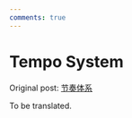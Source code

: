 ```yaml
---
comments: true
---
```


# Tempo System

Original post: [节奏体系](https://wiki.pvz1.com/doku.php?id=%E6%8A%80%E6%9C%AF:%E8%8A%82%E5%A5%8F%E4%BD%93%E7%B3%BB)

To be translated.